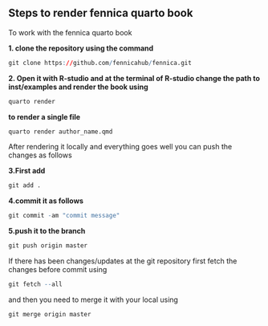 ## Steps to render fennica quarto book

To work with the fennica quarto book

**1. clone the repository using the command**

``` r
git clone https://github.com/fennicahub/fennica.git
```

**2. Open it with R-studio and at the terminal of R-studio change the path to inst/examples and  render the book using**

``` r
quarto render
```
  
**to render a single file**

``` r
quarto render author_name.qmd
```

After rendering it locally and everything goes well you can push the changes as follows

**3.First add**

``` r
git add .
```

**4.commit it as follows**

``` r
git commit -am "commit message"
```

**5.push it to the branch**

``` r
git push origin master
```

If there has been changes/updates at the git repository first fetch the changes before commit using

``` r
git fetch --all
```

and then you need to merge it with your local using

``` r
git merge origin master
```
